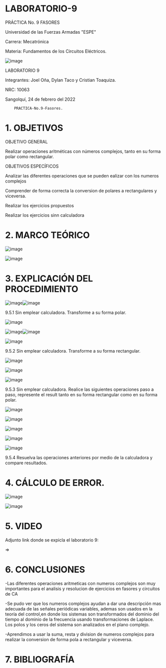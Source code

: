 # LABORATORIO-9

PRÁCTICA No. 9 FASORES

Universidad de las Fuerzas Armadas "ESPE"

Carrera: Mecatrónica

Materia: Fundamentos de los Circuitos Eléctricos.
 
 ![image](https://user-images.githubusercontent.com/116817673/221183492-22a1f74b-8185-40c3-8658-e9b8462e643b.png)

LABORATORIO 9

Integrantes: Joel Oña, Dylan Taco y Cristian Toaquiza.

NRC: 10063

Sangolquí, 24 de febrero del 2022

		PRACTICA-No.9-Fasores.
    
# 1. OBJETIVOS

OBJETIVO GENERAL

Realizar operaciones aritméticas con números complejos, tanto en su forma polar como rectangular.

OBJETIVOS ESPECÍFICOS

Analizar las diferentes operaciones que se pueden ealizar con los numeros complejos

Comprender de forma correcta la conversion de polares a rectangulares y viceversa.

Realizar los ejercicios propuestos

Realizar los ejercicios sinn calculadora

# 2. MARCO TEÓRICO

![image](https://user-images.githubusercontent.com/116817673/221184266-65feb57f-2f05-46ee-8c87-2d72e000faae.png)

![image](https://user-images.githubusercontent.com/116817673/221184419-b815cc2c-38bd-4151-b4b5-8511b92b338d.png)

# 3. EXPLICACIÓN DEL PROCEDIMIENTO

![image](https://user-images.githubusercontent.com/116817673/221185178-6d8f7b92-0cc9-49b1-bf0c-405fce77ac3a.png)![image](https://user-images.githubusercontent.com/116817673/221185568-144b5817-8253-41fc-81db-68edc949d3a8.png)

9.5.1 Sin emplear calculadora. Transforme a su forma polar.

![image](https://user-images.githubusercontent.com/116817673/221185751-bf8d3b56-be8e-4ab1-b1a4-cf1b0a603b44.png)

![image](https://user-images.githubusercontent.com/116817673/221185715-b9128012-7fac-4b3c-b553-6f31bcf6f0d3.png)![image](https://user-images.githubusercontent.com/116817673/221186008-9878fa41-f2ad-424a-840d-e1966d331ac9.png)

![image](https://user-images.githubusercontent.com/116817673/221186410-798423f6-73fe-4097-9ed7-f35c756b569e.png)

9.5.2 Sin emplear calculadora. Transforme a su forma rectangular.

![image](https://user-images.githubusercontent.com/116817673/221186561-e70a596b-69d6-496d-940b-0410665fb56d.png)

![image](https://user-images.githubusercontent.com/116817673/221186686-f99b8c04-d44b-4963-aef7-4fdd3b892353.png)

![image](https://user-images.githubusercontent.com/116817673/221186808-6fd93f34-13ef-4dbf-84c6-3b65c49e030e.png)

9.5.3  Sin emplear calculadora. Realice las siguientes operaciones paso a paso, represente el result tanto en su forma rectangular como en su forma polar.

![image](https://user-images.githubusercontent.com/116817673/221188034-5241b3e5-345b-4aed-929e-52c10ea7a164.png)

![image](https://user-images.githubusercontent.com/116817673/221188102-d8bdd0cb-7e4c-4321-ae85-bb72959986dd.png)

![image](https://user-images.githubusercontent.com/116817673/221188153-d13b6d1a-b1a9-41dc-a717-84a16d5084d1.png)

![image](https://user-images.githubusercontent.com/116817673/221188272-b15d5b58-b949-4e1d-be79-7463c674a239.png)

![image](https://user-images.githubusercontent.com/116817673/221188337-8efa1efd-1a2e-4b6f-beb2-2da4fad3fdcb.png)

9.5.4  Resuelva las operaciones anteriores por medio de la calculadora y compare resultados.

# 4. CÁLCULO DE ERROR.

![image](https://user-images.githubusercontent.com/116817673/221187208-e4ba82ac-e239-4657-b458-12e7c208408c.png)

![image](https://user-images.githubusercontent.com/116817673/221187130-e637a689-bdfd-47b6-832a-78da534bd832.png)

# 5. VIDEO

Adjunto link donde se expicla  el  laboratorio 9:

=>

# 6. CONCLUSIONES

-Las diferentes operaciones aritmeticas con numeros complejos son muy importantes para el analisis y resolucion de ejercicios en fasores y circuitos de CA

-Se pudo ver que los numeros complejos ayudan a dar una descripción mas adecuada de las señales periódicas variables, ademas son usados en la teoría del control,en donde los sistemas son transformados del dominio del tiempo al dominio de la frecuencia usando transformaciones de Laplace. Los polos y los ceros del sistema son analizados en el plano complejo. 

-Aprendimos a usar la suma, resta y division de numeros complejos para realizar la conversion de forma pola a rectangular y viceversa.

# 7. BIBLIOGRAFÍA

